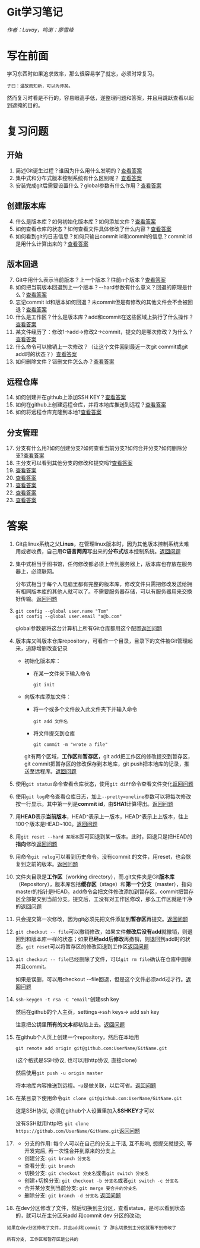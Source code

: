 # **Git学习笔记**

*作者：Luvoy，鸣谢：廖雪峰*

# 写在前面

学习东西时如果追求效率，那么很容易学了就忘，必须时常复习。

```
子曰：温故而知新，可以为师矣。
```

然而复习时看是不行的，容易眼高手低，遂整理问题和答案，并且用跳跃查看以起到遮掩的目的。

# 复习问题

## **开始**

1.  <span id="question_1"></span>简述Git诞生过程？谁因为什么用什么发明的？[查看答案](#answer_1) 
2.  <span id="question_2"></span>集中式和分布式版本控制系统有什么区别呢？ [查看答案](#answer_2)
3.  <span id="question_3"></span>安装完成git后需要设置什么？global参数有什么作用？[查看答案](#answer_3)
 
## **创建版本库**

4.  <span id="question_4"></span>什么是版本库？如何初始化版本库？如何添加文件？[查看答案](#answer_4)
5.  <span id="question_5"></span>如何查看仓库的状态？如何查看文件具体修改了什么内容？[查看答案](#answer_5)
6.  <span id="question_6"></span>如何看到git的日志信息？如何只输出commit id和commit的信息？commit id是用什么计算出来的？[查看答案](#answer_6)

## **版本回退**

7.  <span id="question_7"></span>Git中用什么表示当前版本？上一个版本？往前n个版本？[查看答案](#answer_7)
8.  <span id="question_8"></span>如何把当前版本回退到上一个版本？--hard参数有什么意义？回退的原理是什么？[查看答案](#answer_8)
9.  <span id="question_9"></span>忘记commit id和版本如何回退？未commit但是有修改的其他文件会不会被回退？[查看答案](#answer_9)
10. <span id="question_10"></span>什么是工作区？什么是版本库？add和commit在这些区域上执行了什么操作？[查看答案](#answer_10)
11. <span id="question_11"></span>某文件经历了：修改1->add->修改2->commit，提交的是哪次修改？为什么？[查看答案](#answer_11)
12. <span id="question_12"></span>什么命令可以撤销上一次修改？（让这个文件回到最近一次git commit或git add时的状态？）[查看答案](#answer_12)
13. <span id="question_13"></span>如何删除文件？错删文件怎么办？[查看答案](#answer_13)

## **远程仓库**

14. <span id="question_14"></span>如何创建并在github上添加SSH KEY？[查看答案](#answer_14)
15. <span id="question_15"></span>如何在github上创建远程仓库，并将本地库推送到远程？[查看答案](#answer_15)
16. <span id="question_16"></span>如何将远程仓库克隆到本地?[查看答案](#answer_16)
    
## **分支管理**
17. <span id="question_17"></span>分支有什么用?如何创建分支?如何查看当前分支?如何合并分支?如何删除分支?[查看答案](#answer_17)
18. <span id="question_18"></span>主分支可以看到其他分支的修改和提交吗?[查看答案](#answer_18)
19. <span id="question_19"></span>[查看答案](#answer_19)
20. <span id="question_20"></span>[查看答案](#answer_20)
21. <span id="question_21"></span>[查看答案](#answer_21)
22. <span id="question_22"></span>[查看答案](#answer_22)
23. <span id="question_23"></span>[查看答案](#answer_23)

# 答案

1.  <span id="answer_1"></span>Git由linux系统之父**Linus**，在管理linux版本时，因为其他版本控制系统太难用或者收费，自己用**C语言两周**写出来的**分布式**版本控制系统。[返回问题](#question_1)
2.  <span id="answer_2"></span>集中式相当于图书馆，任何修改都必须上传到服务器上，版本库也存放在服务器上，必须联网。

    分布式相当于每个人电脑里都有完整的版本库，修改文件只需把修改发送给拥有相同版本库的其他人就可以了。不需要服务器存储，可以有服务器用来交换好传输。[返回问题](#question_2)
3.  <span id="answer_3"></span>
    ```git
    git config --global user.name "Tom"
    git config --global user.email "a@b.com"
    ```
    global参数是将这台计算机上所有Git仓库都用这个配置[返回问题](#question_3)
4.  <span id="answer_4"></span>版本库又叫版本仓库repository，可看作一个目录，目录下的文件被Git管理起来，追踪增删改查记录
   
    * 初始化版本库：
        - 在某一文件夹下输入命令
            ```git
            git init
            ```

    * 向版本库添加文件：
        - 将一个或多个文件放入此文件夹下并输入命令
            ```git
            git add 文件名
            ``` 
        - 将文件提交到仓库
            ```git
            git commit -m "wrote a file"
            ```
        git有两个区域，**工作区**和**暂存区**，git add把工作区的修改提交到暂存区，git commit把暂存区的修改保存到本地库，git push把本地库的记录，推送至远程库。[返回问题](#question_4)
5.  <span id="answer_5"></span>使用```git status```命令查看仓库状态，使用```git diff```命令查看文件变化[返回问题](#question_5)
6.  <span id="answer_6:"></span>使用```git log```命令查看仓库日志，加上```--pretty=oneline```参数可以将每次修改按一行显示。其中第一列是**commit id**，由**SHA1**计算得出。[返回问题](#question_6)
7.  <span id="answer_7"></span>用**HEAD**表示**当前版本**，HEAD^表示上一版本，HEAD^表示上上版本，往上100个版本是HEAD~100。[返回问题](#question_7)
8.  <span id="answer_8"></span>用```git reset --hard 某版本```即可回退到某一版本。此时，回退只是把HEAD的**指向**修改[返回问题](#question_8)
9.  <span id="answer_9"></span>用命令```git relog```可以看到历史命令。没有commit 的文件，用reset，也会恢复到之前的版本。[返回问题](#question_9)
10. <span id="answer_10"></span>文件夹目录是**工作区**（working directory），而.git文件夹是Git**版本库**（Repository），版本库包括**缓存区**（stage）和**第一个分支**（master），指向master的指针是HEAD。add命令会把文件修改添加到暂存区，commit把暂存区全部提交到当前分支。提交后，工没有对工作区修改，那么工作区就是干净的[返回问题](#question_10)
11. <span id="answer_11"></span>只会提交第一次修改，因为git必须先把文件添加到**暂存区**再提交。[返回问题](#question_11)
12. <span id="answer_12"></span>```git checkout -- file```可以撤销修改，如果文件**修改后没有add**就撤销，则退回到和版本库一样的状态；如果**已经add后修改**再撤销，则退回到add时的状态。```git reset```可以将暂存区的修改回退到工作区[返回问题](#question_12)
13. <span id="answer_13"></span>```git checkout -- file```已经删除了文件，可以```git rm file```确认在仓库中删除并且commit。
    
    如果是误删，可以用checkout --file回退，但是这个文件必须add过才行。[返回问题](#question_13)
14. <span id="answer_14"></span>```ssh-keygen -t rsa -C "email"```创建ssh key
    
    然后在github的个人主页，settings->ssh keys-> add ssh key
    
    注意把公钥里**所有的文本**都粘贴上去。[返回问题](#question_14)
15. <span id="answer_15"></span>在github个人页上创建一个repository，然后在本地用
    
    ```git remote add origin git@github.com:UserName/GitName.git```
    
    (这个格式是SSH协议, 也可以用http协议, 直接clone)

    然后使用```git push -u origin master```
    
    将本地库内容推送到远程。-u是做关联，以后可省。[返回问题](#question_15)
16. <span id="answer_16"></span>在某目录下使用命令```git clone git@github.com:UserName/GitName.git```
    
    这是SSH协议, 必须在github个人设置里加入**SSHKEY**才可以
    
    没有SSH就用http吧: ```git clone https://github.com/UserName/GitName.git```[返回问题](#question_16)
17. <span id="answer_17"></span>
    - 分支的作用: 每个人可以在自己的分支上干活, 互不影响, 想提交就提交, 等开发完后, 再一次性合并到原来的分支上
    - 创建分支: ```git branch 分支名```
    - 查看分支: ```git branch```
    - 切换分支: ```git checkout 分支名```或者```git switch 分支名```
    - 创建+切换分支: ```git checkout -b 分支名```或者```git switch -c 分支名```
    - 合并某分支到当前分支: ```git merge 要合并的分支名```
    - 删除分支: ```git branch -d 分支名```
    [返回问题](#question_17)
18.  <span id="answer_18"></span>在dev分区修改了文件，然后切换到主分区，查看status，是可以看到状态的，就可以在主分区来add 和commit dev 分区的改动;
    
    如果在dev分区修改了文件，并且add和commit 了 那么切换到主分区就看不到修改了

    所有分支, 工作区和暂存区是公共的